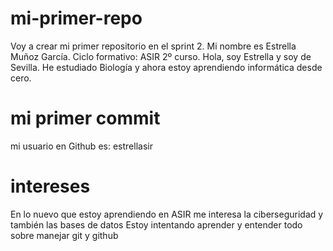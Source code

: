 # mi-primer-repo
Voy a crear mi primer repositorio en el sprint 2.
Mi nombre es Estrella Muñoz García.
Ciclo formativo: ASIR 2º curso.
Hola, soy Estrella y soy de Sevilla. He estudiado Biología y ahora estoy aprendiendo informática desde cero. 
# mi primer commit
mi usuario en Github es: estrellasir
# intereses
En lo nuevo que estoy aprendiendo en ASIR me interesa la ciberseguridad y también las bases de datos
Estoy intentando aprender y entender todo sobre manejar git y github
